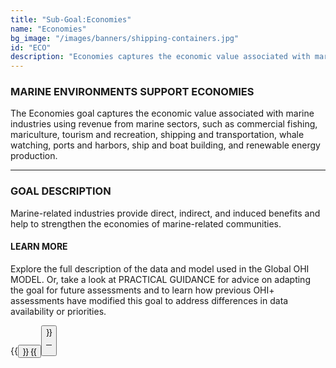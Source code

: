 ```yaml
---
title: "Sub-Goal:Economies"
name: "Economies"
bg_image: "/images/banners/shipping-containers.jpg"
id: "ECO"
description: "Economies captures the economic value associated with marine industries using revenue from marine sectors. It is composed of a single component, revenue."
---
```


### MARINE ENVIRONMENTS SUPPORT ECONOMIES
The Economies goal captures the economic value associated with marine industries using revenue from marine sectors, such as commercial fishing, mariculture, tourism and recreation, shipping and transportation, whale watching, ports and harbors, ship and boat building, and renewable energy production.


----

### GOAL DESCRIPTION
Marine-related industries provide direct, indirect, and induced benefits and help to strengthen the economies of marine-related communities.  


#### LEARN MORE
Explore the full description of the data and model used in the Global OHI MODEL. Or, take a look at PRACTICAL GUIDANCE for advice on adapting the goal for future assessments and to learn how previous OHI+ assessments have modified this goal to address differences in data availability or priorities.

{{<button text="OHI Model" link="https://ohi-science.org/ohiprep_v2021/Reference/methods_and_results/Supplement.html#67_Livelihoods_and_economies" icon="/images/misc/microscope-icon.svg" >}}
{{<button text="Practical Guidance" link="/guidance/economies" icon="/images/misc/directions-icon.svg" >}}

----
